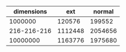 | dimensions | ext | normal |
|------------|-----|--------|
| 1000000 | 120576 | 199552 |
| 216-216-216 | 1112448 | 2054656 |
| 10000000 | 1163776 | 1975680 |
